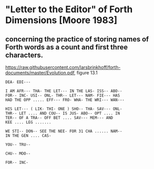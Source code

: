 
#  "Letter to the Editor" of Forth Dimensions [Moore 1983] 

## concerning the practice of storing names of Forth words as a count and first three characters.

https://raw.githubusercontent.com/larsbrinkhoff/forth-documents/master/Evolution.pdf, figure 13.1

    DEA- EDI--- 

    I AM AFR--- THA- THE LET--- IN THE LAS- ISS-- ABO-- 
    FOR-- INC- USI-- ONL- THR-- LET--- NAM- FIE--- HAS 
    HAD THE OPP ..... EFF--- FRO- WHA- THE WRI--- WAN--- 

    HIS LET--- ( LIK- THI- ONE ) SHO-- THA- SAV--- ONL- 
    THR-- LET .... AND COU-- IS JUS- ABO-- OPT .... IN 
    TER-- OF A TRA-- OFF BET .... SAV--- MEM--- AND  
    KEE .... LEG ....... 

    WE STI-- DON-- SEE THE NEE- FOR 31 CHA ...... NAM-- 
    IN THE GEN .... CAS- 

    YOU-- TRU-- 
    
    CHU-- MOO-- 

    FOR-- INC-
